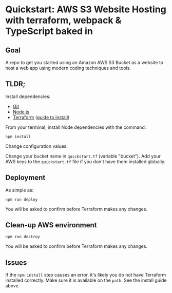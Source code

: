 # Quickstart: AWS S3 Website Hosting with terraform, webpack & TypeScript baked in

## Goal

A repo to get you started using an Amazon AWS S3 Bucket as a website to host a web app using modern coding techniques and tools.

## TLDR;

Install dependencies:

* [Git](https://git-scm.com/downloads)
* [Node.js](https://nodejs.org/en/download/)
* [Terraform](https://www.terraform.io/downloads.html) ([guide to install](https://learn.hashicorp.com/terraform/getting-started/install.html))


From your terminal, install Node dependencies with the command:

```
npm install
```

Change configuration values:

Change your bucket name in `quickstart.tf` (variable "bucket"). Add your AWS keys to the `quickstart.tf` file if you don't have them installed globally.

## Deployment

As simple as:
```
npm run deploy
```
You will be asked to confirm before Terraform makes any changes.

## Clean-up AWS environment

```
npm run destroy
```
You will be asked to confirm before Terraform makes any changes.


## Issues

If the `npm install` step causes an error, it's likely you do not have Terraform installed correctly. Make sure it is available on the `path`. See the install guide above.